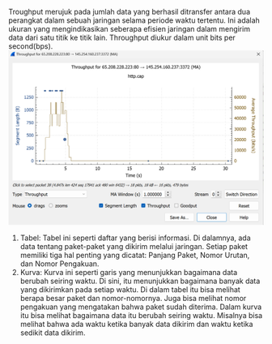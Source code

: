 Troughput merujuk pada jumlah data yang berhasil ditransfer antara dua perangkat dalam sebuah jaringan selama periode waktu tertentu. Ini adalah ukuran yang mengindikasikan seberapa efisien jaringan dalam mengirim data dari satu titik ke titik lain. Throughput diukur dalam unit bits per second(bps). 
![Contoh Throughput http](http.png)
1. Tabel: Tabel ini seperti daftar yang berisi informasi. Di dalamnya, ada data tentang paket-paket yang dikirim melalui jaringan. Setiap paket memiliki tiga hal penting yang dicatat: Panjang Paket, Nomor Urutan, dan Nomor Pengakuan.
2. Kurva: Kurva ini seperti garis yang menunjukkan bagaimana data berubah seiring waktu. Di sini, itu menunjukkan bagaimana banyak data yang dikirimkan pada setiap waktu. Di dalam tabel itu bisa melihat berapa besar paket dan nomor-nomornya. Juga bisa melihat nomor pengakuan yang mengatakan bahwa paket sudah diterima. Dalam kurva itu bisa melihat bagaimana data itu berubah seiring waktu. Misalnya bisa melihat bahwa ada waktu ketika banyak data dikirim dan waktu ketika sedikit data dikirim.
